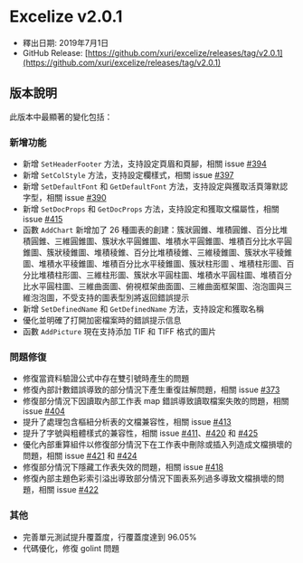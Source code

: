 # Excelize v2.0.1

* 釋出日期: 2019年7月1日
* GitHub Release: [https://github.com/xuri/excelize/releases/tag/v2.0.1](https://github.com/xuri/excelize/releases/tag/v2.0.1)

## 版本說明

此版本中最顯著的變化包括：

### 新增功能

* 新增 `SetHeaderFooter` 方法，支持設定頁眉和頁腳，相關 issue [#394](https://github.com/xuri/excelize/issues/394)
* 新增 `SetColStyle` 方法，支持設定欄樣式，相關 issue [#397](https://github.com/xuri/excelize/issues/397)
* 新增 `SetDefaultFont` 和 `GetDefaultFont` 方法，支持設定與獲取活頁簿默認字型，相關 issue [#390](https://github.com/xuri/excelize/issues/390)
* 新增 `SetDocProps` 和 `GetDocProps` 方法，支持設定和獲取文檔屬性，相關 issue [#415](https://github.com/xuri/excelize/issues/415)
* 函數 `AddChart` 新增加了 26 種圖表的創建：簇狀圓錐、堆積圓錐、百分比堆積圓錐、三維圓錐圖、簇狀水平圓錐圖、堆積水平圓錐圖、堆積百分比水平圓錐圖、簇狀稜錐圖、堆積稜錐、百分比堆積稜錐、三維稜錐圖、簇狀水平稜錐圖、堆積水平稜錐圖、堆積百分比水平稜錐圖、簇狀柱形圖 、堆積柱形圖、百分比堆積柱形圖、三維柱形圖、簇狀水平圓柱圖、堆積水平圓柱圖、堆積百分比水平圓柱圖、三維曲面圖、俯視框架曲面圖、三維曲面框架圖、泡泡圖與三維泡泡圖，不受支持的圖表型別將返回錯誤提示
* 新增 `SetDefinedName` 和 `GetDefinedName` 方法，支持設定和獲取名稱
* 優化並明確了打開加密檔案時的錯誤提示信息
* 函數 `AddPicture` 現在支持添加 TIF 和 TIFF 格式的圖片

### 問題修復

* 修復當資料驗證公式中存在雙引號時產生的問題
* 修復內部計數錯誤導致的部分情況下產生重復註解問題，相關 issue [#373](https://github.com/xuri/excelize/issues/373)
* 修復部分情況下因讀取內部工作表 map 錯誤導致讀取檔案失敗的問題，相關 issue [#404](https://github.com/xuri/excelize/issues/404)
* 提升了處理包含樞紐分析表的文檔兼容性，相關 issue [#413](https://github.com/xuri/excelize/issues/413)
* 提升了字號與粗體樣式的兼容性，相關 issue [#411](https://github.com/xuri/excelize/issues/)、[#420](https://github.com/xuri/excelize/issues/420) 和 [#425](https://github.com/xuri/excelize/issues/425)
* 優化內部重算組件以修復部分情況下在工作表中刪除或插入列造成文檔損壞的問題，相關 issue [#421](https://github.com/xuri/excelize/issues/421) 和 [#424](https://github.com/xuri/excelize/issues/424)
* 修復部分情況下隱藏工作表失效的問題，相關 issue [#418](https://github.com/xuri/excelize/issues/418)
* 修復內部主題色彩索引溢出導致部分情況下圖表系列過多導致文檔損壞的問題，相關 issue [#422](https://github.com/xuri/excelize/issues/422)

### 其他

* 完善單元測試提升覆蓋度，行覆蓋度達到 96.05%
* 代碼優化，修復 golint 問題
